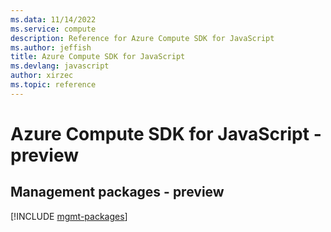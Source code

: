 ```yaml
---
ms.data: 11/14/2022
ms.service: compute
description: Reference for Azure Compute SDK for JavaScript
ms.author: jeffish
title: Azure Compute SDK for JavaScript
ms.devlang: javascript
author: xirzec
ms.topic: reference
---
```

# Azure Compute SDK for JavaScript - preview

## Management packages - preview
[!INCLUDE [mgmt-packages](compute-mgmt-index.md)]